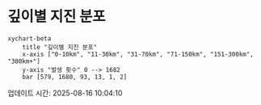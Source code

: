 # 깊이별 지진 분포

```mermaid
xychart-beta
    title "깊이별 지진 분포"
    x-axis ["0-10km", "11-30km", "31-70km", "71-150km", "151-300km", "300km+"]
    y-axis "발생 횟수" 0 --> 1682
    bar [579, 1680, 93, 13, 1, 2]
```

업데이트 시간: 2025-08-16 10:04:10

